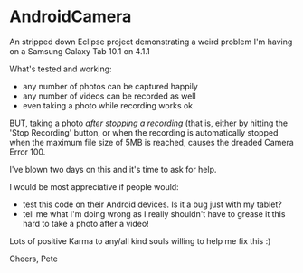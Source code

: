 AndroidCamera
=============

An stripped down Eclipse project demonstrating a weird problem I'm having on a Samsung Galaxy Tab 10.1 on 4.1.1

What's tested and working:

- any number of photos can be captured happily
- any number of videos can be recorded as well
- even taking a photo while recording works ok

BUT, taking a photo *after stopping a recording* (that is, either by hitting the 'Stop Recording' button,
or when the recording is automatically stopped when the maximum file size of 5MB is reached, causes the dreaded
Camera Error 100.

I've blown two days on this and it's time to ask for help.

I would be most appreciative if people would:

- test this code on their Android devices. Is it a bug just with my tablet?
- tell me what I'm doing wrong as I really shouldn't have to grease it this hard to take a photo after a video!

Lots of positive Karma to any/all kind souls willing to help me fix this :)

Cheers,
Pete
